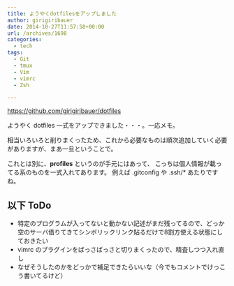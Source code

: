 ```yaml
---
title: ようやくdotfilesをアップしました
author: girigiribauer
date: 2014-10-27T11:57:58+00:00
url: /archives/1698
categories:
  - tech
tags:
  - Git
  - tmux
  - Vim
  - vimrc
  - Zsh

---
```

<https://github.com/girigiribauer/dotfiles>

ようやく dotfiles 一式をアップできました・・・。一応メモ。

相当いろいろと削りまくったため、これから必要なものは順次追加していく必要がありますが、まあ一旦ということで。

これとは別に、**profiles** というのが手元にはあって、 こっちは個人情報が載ってる系のものを一式入れてあります。 例えば .gitconfig や .ssh/* あたりですね。

## 以下 ToDo

  * 特定のプログラムが入ってないと動かない記述がまだ残ってるので、どっか空のサーバ借りてきてシンボリックリンク貼るだけで8割方使える状態にしておきたい
  * vimrc のプラグインをばっさばっさと切りまくったので、精査しつつ入れ直し
  * なぜそうしたのかをどっかで補足できたらいいな（今でもコメントでけっこう書いてるけど）
